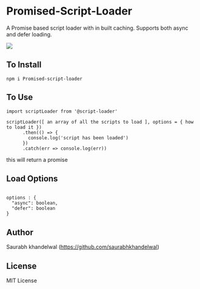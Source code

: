 # Promised-Script-Loader

A Promise based script loader with in built caching. Supports both async and defer loading.

<a href="https://www.npmjs.com/package/promised-script-loader" >
      <img src="https://img.shields.io/npm/v/promised-script-loader.svg?colorB=green&style=popout" />
</a>


## To Install
``` 
npm i Promised-script-loader
```

## To Use
``` 
import scriptLoader from '@script-loader'

scriptLoader([ an array of all the scripts to load ], options = { how to load it })
      .then(() => {
        console.log('script has been loaded')
      })
      .catch(err => console.log(err))

``` 
this will return a promise

## Load Options

```

options : {
  "async": boolean,
  "defer": boolean
}

```


## Author

Saurabh khandelwal (https://github.com/saurabhkhandelwal)

## License

MIT License
